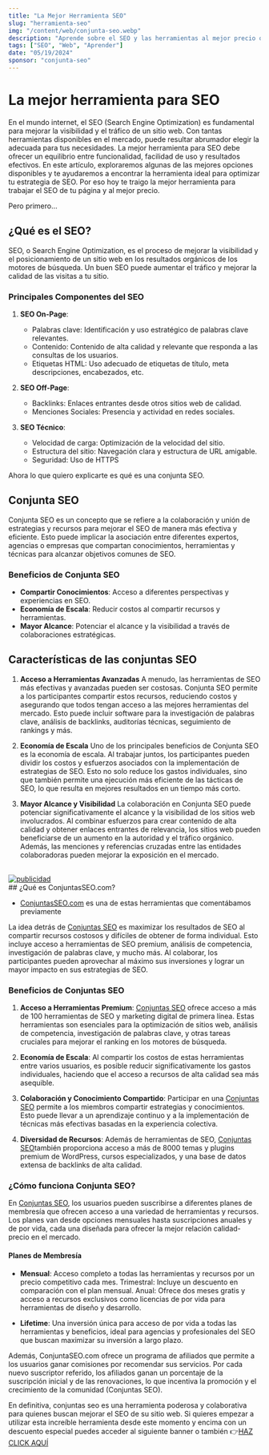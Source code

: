 ```yaml
---
title: "La Mejor Herramienta SEO"
slug: "herramienta-seo"
img: "/content/web/conjunta-seo.webp"
description: "Aprende sobre el SEO y las herramientas al mejor precio que puedes usar para optimizar tu página."
tags: ["SEO", "Web", "Aprender"]
date: "05/19/2024"
sponsor: "conjunta-seo"
---
```


# La mejor herramienta para SEO

En el mundo internet, el SEO (Search Engine Optimization) es fundamental para mejorar la visibilidad y el tráfico de un sitio web. Con tantas herramientas disponibles en el mercado, puede resultar abrumador elegir la adecuada para tus necesidades. La mejor herramienta para SEO debe ofrecer un equilibrio entre funcionalidad, facilidad de uso y resultados efectivos. En este artículo, exploraremos algunas de las mejores opciones disponibles y te ayudaremos a encontrar la herramienta ideal para optimizar tu estrategia de SEO.
Por eso hoy te traigo la mejor herramienta para trabajar el SEO de tu página y al mejor precio.

Pero primero...

## ¿Qué es el SEO?

SEO, o Search Engine Optimization, es el proceso de mejorar la visibilidad y el posicionamiento de un sitio web en los resultados orgánicos de los motores de búsqueda. Un buen SEO puede aumentar el tráfico y mejorar la calidad de las visitas a tu sitio.

### Principales Componentes del SEO

1. **SEO On-Page**:
   - Palabras clave: Identificación y uso estratégico de palabras clave relevantes.
   - Contenido: Contenido de alta calidad y relevante que responda a las consultas de los usuarios.
   - Etiquetas HTML: Uso adecuado de etiquetas de título, meta descripciones, encabezados, etc.

2. **SEO Off-Page**:
   - Backlinks: Enlaces entrantes desde otros sitios web de calidad.
   - Menciones Sociales: Presencia y actividad en redes sociales.

3. **SEO Técnico**:
    - Velocidad de carga: Optimización de la velocidad del sitio.
    - Estructura del sitio: Navegación clara y estructura de URL amigable.
    - Seguridad: Uso de HTTPS

Ahora lo que quiero explicarte es qué es una conjunta SEO.

## Conjunta SEO

Conjunta SEO es un concepto que se refiere a la colaboración y unión de estrategias y recursos para mejorar el SEO de manera más efectiva y eficiente. Esto puede implicar la asociación entre diferentes expertos, agencias o empresas que compartan conocimientos, herramientas y técnicas para alcanzar objetivos comunes de SEO.

### Beneficios de Conjunta SEO

- **Compartir Conocimientos**: Acceso a diferentes perspectivas y experiencias en SEO.
- **Economía de Escala**: Reducir costos al compartir recursos y herramientas.
- **Mayor Alcance**: Potenciar el alcance y la visibilidad a través de colaboraciones estratégicas.


## Características de las conjuntas SEO

1. **Acceso a Herramientas Avanzadas**
    A menudo, las herramientas de SEO más efectivas y avanzadas pueden ser costosas. Conjunta SEO permite a los participantes compartir estos recursos, reduciendo costos y asegurando que todos tengan acceso a las mejores herramientas del mercado. Esto puede incluir software para la investigación de palabras clave, análisis de backlinks, auditorías técnicas, seguimiento de rankings y más.

2. **Economía de Escala**
    Uno de los principales beneficios de Conjunta SEO es la economía de escala. Al trabajar juntos, los participantes pueden dividir los costos y esfuerzos asociados con la implementación de estrategias de SEO. Esto no solo reduce los gastos individuales, sino que también permite una ejecución más eficiente de las tácticas de SEO, lo que resulta en mejores resultados en un tiempo más corto.

3. **Mayor Alcance y Visibilidad**
    La colaboración en Conjunta SEO puede potenciar significativamente el alcance y la visibilidad de los sitios web involucrados. Al combinar esfuerzos para crear contenido de alta calidad y obtener enlaces entrantes de relevancia, los sitios web pueden beneficiarse de un aumento en la autoridad y el tráfico orgánico. Además, las menciones y referencias cruzadas entre las entidades colaboradoras pueden mejorar la exposición en el mercado.


<br/>

<a href="https://conjuntasseo.com/adevsays" target="_blank" rel="noreel nofollow">
    <img alt="publicidad" src="/banners/horizontal/conjunta-seo.webp"/>
</a>

<br/>
## ¿Qué es ConjuntasSEO.com?

- [ConjuntasSEO.com](https://conjuntasseo.com/adevsays) es una de estas herramientas que comentábamos previamente 

La idea detrás de [Conjuntas SEO](https://conjuntasseo.com/adevsays) es maximizar los resultados de SEO al compartir recursos costosos y difíciles de obtener de forma individual. Esto incluye acceso a herramientas de SEO premium, análisis de competencia, investigación de palabras clave, y mucho más. Al colaborar, los participantes pueden aprovechar al máximo sus inversiones y lograr un mayor impacto en sus estrategias de SEO.

### Beneficios de Conjuntas SEO

1. **Acceso a Herramientas Premium**: [Conjuntas SEO](https://conjuntasseo.com/adevsays) ofrece acceso a más de 100 herramientas de SEO y marketing digital de primera línea. Estas herramientas son esenciales para la optimización de sitios web, análisis de competencia, investigación de palabras clave, y otras tareas cruciales para mejorar el ranking en los motores de búsqueda​.

2. **Economía de Escala**: Al compartir los costos de estas herramientas entre varios usuarios, es posible reducir significativamente los gastos individuales, haciendo que el acceso a recursos de alta calidad sea más asequible.

3. **Colaboración y Conocimiento Compartido**: Participar en una [Conjuntas SEO](https://conjuntasseo.com/adevsays) permite a los miembros compartir estrategias y conocimientos. Esto puede llevar a un aprendizaje continuo y a la implementación de técnicas más efectivas basadas en la experiencia colectiva.

4. **Diversidad de Recursos**: Además de herramientas de SEO, [Conjuntas SEO](https://conjuntasseo.com/adevsays)también proporciona acceso a más de 8000 temas y plugins premium de WordPress, cursos especializados, y una base de datos extensa de backlinks de alta calidad​​.

### ¿Cómo funciona Conjunta SEO?

En [Conjuntas SEO](https://conjuntasseo.com/adevsays), los usuarios pueden suscribirse a diferentes planes de membresía que ofrecen acceso a una variedad de herramientas y recursos. Los planes van desde opciones mensuales hasta suscripciones anuales y de por vida, cada una diseñada para ofrecer la mejor relación calidad-precio en el mercado​​.

#### Planes de Membresía

- **Mensual**: Acceso completo a todas las herramientas y recursos por un precio competitivo cada mes.
Trimestral: Incluye un descuento en comparación con el plan mensual.
Anual: Ofrece dos meses gratis y acceso a recursos exclusivos como licencias de por vida para herramientas de diseño y desarrollo.

- **Lifetime**: Una inversión única para acceso de por vida a todas las herramientas y beneficios, ideal para agencias y profesionales del SEO que buscan maximizar su inversión a largo plazo​.
  
Además, ConjuntaSEO.com ofrece un programa de afiliados que permite a los usuarios ganar comisiones por recomendar sus servicios. Por cada nuevo suscriptor referido, los afiliados ganan un porcentaje de la suscripción inicial y de las renovaciones, lo que incentiva la promoción y el crecimiento de la comunidad​ (Conjuntas SEO)​.

En definitiva, conjuntas seo es una herramienta poderosa y colaborativa para quienes buscan mejorar el SEO de su sitio web.
Si quieres empezar a utilizar esta increíble herramienta desde este momento y encima con un descuento especial puedes acceder al siguiente banner o también 👉<a href="https://conjuntasseo.com/adevsays" target="_blank">HAZ CLICK AQUÍ</a>
